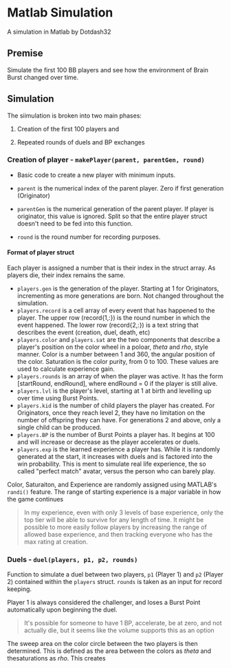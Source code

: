 # Matlab Simulation

A simulation in Matlab by Dotdash32

## Premise

Simulate the first 100 BB players and see how the environment of Brain Burst changed over time.


## Simulation

The siimulation is broken into two main phases:

1. Creation of the first 100 players and

2. Repeated rounds of duels and BP exchanges

### Creation of player  - `makePlayer(parent, parentGen, round)`

* Basic code to create a new player with minimum inputs.

* `parent` is the numerical index of the parent player.  Zero if first generation (Originator)

* `parentGen` is the numerical generation of the parent player.  If player is originator, this value is ignored.  Split so that the entire player struct doesn't need to be fed into this function.

* `round` is the round number for recording purposes.

#### Format of player struct
Each player is assigned a number that is their index in the struct array.  As players die, their index remains the same.
* `players.gen` is the generation of the player.  Starting at 1 for Originators, incrementing as more generations are born.  Not changed throughout the simulation.
* `players.record` is a cell array of every event that has happened to the player.  The upper row (record{1,:}) is the round number in which the event happened.  The lower row (record{2,:}) is a text string that describes the event (creation, duel, death, etc)
* `players.color` and `players.sat` are the two components that describe a player's position on the color wheel in a poloar, *theta* and *rho*, style manner.  Color is a number between 1 and 360, the angular position of the color.  Saturation is the color purity, from 0 to 100.  These values are used to calculate experience gain.
* `players.rounds` is an array of when the player was active.  It has the form [startRound, endRound], where endRound = 0 if the player is still alive.
* `players.lvl` is the player's level, starting at 1 at birth and levelling up over time using Burst Points.
* `players.kid` is the number of child players the player has created.  For Originators, once they reach level 2, they have no limitation on the number of offspring they can have.  For generations 2 and above, only a single child can be produced.
* `players.BP` is the number of Burst Points a player has.  It begins at 100 and will increase or decrease as the player accelerates or duels.
* `players.exp` is the learned experience a player has.  While it is randomly generated at the start, it increases with duels and is factored into the win probability.  This is ment to simulate real life experience, the so called "perfect match" avatar, versus the person who can barely play.

Color, Saturaiton, and Experience are randomly assigned using MATLAB's `randi()` feature.  The range of starting experience is a major variable in how the game continues   
> In my experience, even with only 3 levels of base experience, only the top tier will be able to survive for any length of time.  It might be possible to more easily follow players by increasing the range of allowed base experience, and then tracking everyone who has the max rating at creation.

### Duels - `duel(players, p1, p2, rounds)`
Function to simulate a duel between two players, `p1` (Player 1) and `p2` (Player 2) contained within the `players` struct.  `rounds` is taken as an input for record keeping.

Player 1 is always considered the challenger, and loses a Burst Point automatically upon beginning the duel.

>It's possible for someone to have 1 BP, accelerate, be at zero, and not actually die, but it seems like the volume supports this as an option

The sweep area on the color circle between the two players is then determined.  This is defined as the area between the colors as *theta* and thesaturations as *rho*.  This creates 